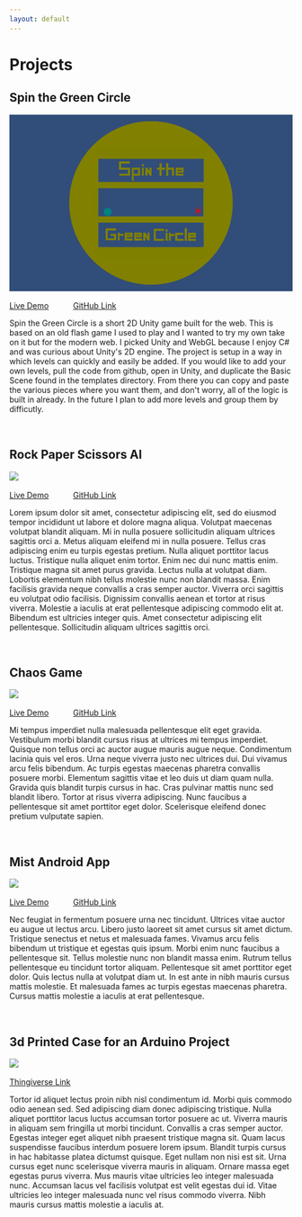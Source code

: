 ```yaml
---
layout: default
---
```


# Projects

## Spin the Green Circle
![](/assets/img/SpinTheGreenCircle.png)

[Live Demo](http://www.spinthegreencircle.com "www.spinthegreencircle.com")
&nbsp; &nbsp; &nbsp; &nbsp; &nbsp; 
[GitHub Link](https://github.com/jake-small/spin "jake-small/spin")

Spin the Green Circle is a short 2D Unity game built for the web. This is based on an old flash game I used to play and I wanted to try my own take on it but for the modern web. I picked Unity and WebGL because I enjoy C# and was curious about Unity's 2D engine. The project is setup in a way in which levels can quickly and easily be added. If you would like to add your own levels, pull the code from github, open in Unity, and duplicate the Basic Scene found in the templates directory. From there you can copy and paste the various pieces where you want them, and don't worry, all of the logic is built in already. In the future I plan to add more levels and group them by difficutly.

<br />

## Rock Paper Scissors AI
![](http://placekitten.com/400/250)

[Live Demo](https://github.com/jake-small/ "www.rockpaperscissors.ninja")
&nbsp; &nbsp; &nbsp; &nbsp; &nbsp; 
[GitHub Link](https://github.com/jake-small/ "jake-small/rps")

Lorem ipsum dolor sit amet, consectetur adipiscing elit, sed do eiusmod tempor incididunt ut labore et dolore magna aliqua. Volutpat maecenas volutpat blandit aliquam. Mi in nulla posuere sollicitudin aliquam ultrices sagittis orci a. Metus aliquam eleifend mi in nulla posuere. Tellus cras adipiscing enim eu turpis egestas pretium. Nulla aliquet porttitor lacus luctus. Tristique nulla aliquet enim tortor. Enim nec dui nunc mattis enim. Tristique magna sit amet purus gravida. Lectus nulla at volutpat diam. Lobortis elementum nibh tellus molestie nunc non blandit massa. Enim facilisis gravida neque convallis a cras semper auctor. Viverra orci sagittis eu volutpat odio facilisis. Dignissim convallis aenean et tortor at risus viverra. Molestie a iaculis at erat pellentesque adipiscing commodo elit at. Bibendum est ultricies integer quis. Amet consectetur adipiscing elit pellentesque. Sollicitudin aliquam ultrices sagittis orci.

<br />

## Chaos Game
![](http://placekitten.com/400/200)

[Live Demo](https://github.com/jake-small/ "www.rockpaperscissors.ninja")
&nbsp; &nbsp; &nbsp; &nbsp; &nbsp; 
[GitHub Link](https://github.com/jake-small/ "jake-small/rps")

Mi tempus imperdiet nulla malesuada pellentesque elit eget gravida. Vestibulum morbi blandit cursus risus at ultrices mi tempus imperdiet. Quisque non tellus orci ac auctor augue mauris augue neque. Condimentum lacinia quis vel eros. Urna neque viverra justo nec ultrices dui. Dui vivamus arcu felis bibendum. Ac turpis egestas maecenas pharetra convallis posuere morbi. Elementum sagittis vitae et leo duis ut diam quam nulla. Gravida quis blandit turpis cursus in hac. Cras pulvinar mattis nunc sed blandit libero. Tortor at risus viverra adipiscing. Nunc faucibus a pellentesque sit amet porttitor eget dolor. Scelerisque eleifend donec pretium vulputate sapien.

<br />

## Mist Android App
![](http://placekitten.com/500/220)

[Live Demo](https://github.com/jake-small/ "www.rockpaperscissors.ninja")
&nbsp; &nbsp; &nbsp; &nbsp; &nbsp; 
[GitHub Link](https://github.com/jake-small/ "jake-small/rps")

Nec feugiat in fermentum posuere urna nec tincidunt. Ultrices vitae auctor eu augue ut lectus arcu. Libero justo laoreet sit amet cursus sit amet dictum. Tristique senectus et netus et malesuada fames. Vivamus arcu felis bibendum ut tristique et egestas quis ipsum. Morbi enim nunc faucibus a pellentesque sit. Tellus molestie nunc non blandit massa enim. Rutrum tellus pellentesque eu tincidunt tortor aliquam. Pellentesque sit amet porttitor eget dolor. Quis lectus nulla at volutpat diam ut. In est ante in nibh mauris cursus mattis molestie. Et malesuada fames ac turpis egestas maecenas pharetra. Cursus mattis molestie a iaculis at erat pellentesque.

<br />

## 3d Printed Case for an Arduino Project
![](http://placekitten.com/500/260)

[Thingiverse Link](https://www.thingiverse.com/yetiFox/ "yetiFox")

Tortor id aliquet lectus proin nibh nisl condimentum id. Morbi quis commodo odio aenean sed. Sed adipiscing diam donec adipiscing tristique. Nulla aliquet porttitor lacus luctus accumsan tortor posuere ac ut. Viverra mauris in aliquam sem fringilla ut morbi tincidunt. Convallis a cras semper auctor. Egestas integer eget aliquet nibh praesent tristique magna sit. Quam lacus suspendisse faucibus interdum posuere lorem ipsum. Blandit turpis cursus in hac habitasse platea dictumst quisque. Eget nullam non nisi est sit. Urna cursus eget nunc scelerisque viverra mauris in aliquam. Ornare massa eget egestas purus viverra. Mus mauris vitae ultricies leo integer malesuada nunc. Accumsan lacus vel facilisis volutpat est velit egestas dui id. Vitae ultricies leo integer malesuada nunc vel risus commodo viverra. Nibh mauris cursus mattis molestie a iaculis at.
